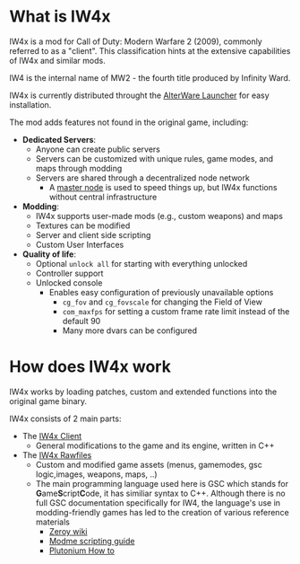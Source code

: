 <!-- TITLE:IW4x - Overview -->

# What is IW4x
IW4x is a mod for Call of Duty: Modern Warfare 2 (2009), commonly referred to as a "client". This classification hints at the extensive capabilities of IW4x and similar mods.

IW4 is the internal name of MW2 - the fourth title produced by Infinity Ward.

IW4x is currently distributed throught the [AlterWare Launcher](https://alterware.dev/) for easy installation.

The mod adds features not found in the original game, including:
- **Dedicated Servers**:
  - Anyone can create public servers
  - Servers can be customized with unique rules, game modes, and maps through modding
  - Servers are shared through a decentralized node network
    - A [master node](https://iw4x.getserve.rs/v1/servers/iw4x?protocol=0) is used to speed things up, but IW4x functions without central infrastructure
- **Modding**:
  - IW4x supports user-made mods (e.g., custom weapons) and maps
  - Textures can be modified
  - Server and client side scripting
  - Custom User Interfaces
- **Quality of life**:
  - Optional `unlock all` for starting with everything unlocked
  - Controller support
  - Unlocked console
    - Enables easy configuration of previously unavailable options
      - `cg_fov` and `cg_fovscale` for changing the Field of View
      - `com_maxfps` for setting a custom frame rate limit instead of the default 90
      - Many more dvars can be configured

# How does IW4x work
IW4x works by loading patches, custom and extended functions into the original game binary.

IW4x consists of 2 main parts:
- The [IW4x Client](https://github.com/iw4x/iw4x-client)
  - General modifications to the game and its engine, written in C++
- The [IW4x Rawfiles](https://github.com/iw4x/iw4x-rawfiles)
  - Custom and modified game assets (menus, gamemodes, gsc logic,images, weapons, maps, ..)
  - The main programming language used here is GSC which stands for **G**ame**S**cript**C**ode, it has similiar syntax to C++. Although there is no full GSC documentation specifically for IW4, the language's use in modding-friendly games has led to the creation of various reference materials
    - [Zeroy wiki](https://wiki.zeroy.com/index.php?title=Main_Page)
    - [Modme scripting guide](https://wiki.modme.co/wiki/black_ops_3/guides/Scripting-guide.html)
    - [Plutonium How to](https://plutonium.pw/docs/modding/gsc/how-to-gsc/)